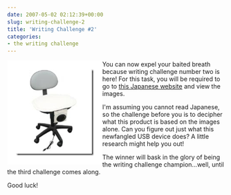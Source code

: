 ```yaml
---
date: 2007-05-02 02:12:39+00:00
slug: writing-challenge-2
title: 'Writing Challenge #2'
categories:
- the writing challenge
---
```


<img align="left" style="border:20px solid white" src="/images/si__prw_g1%5B8%5D.jpg">

You can now expel your baited breath because writing challenge number two is here! For this task, you will be required to go to [this Japanese website](http://plusd.itmedia.co.jp/pcuser/articles/0608/17/news062.html) and view the images. 

I'm assuming you cannot read Japanese, so the challenge before you is to decipher what this product is based on the images alone. Can you figure out just what this newfangled USB device does? A little research might help you out! 

The winner will bask in the glory of being the writing challenge champion...well, until the third challenge comes along.

Good luck!
